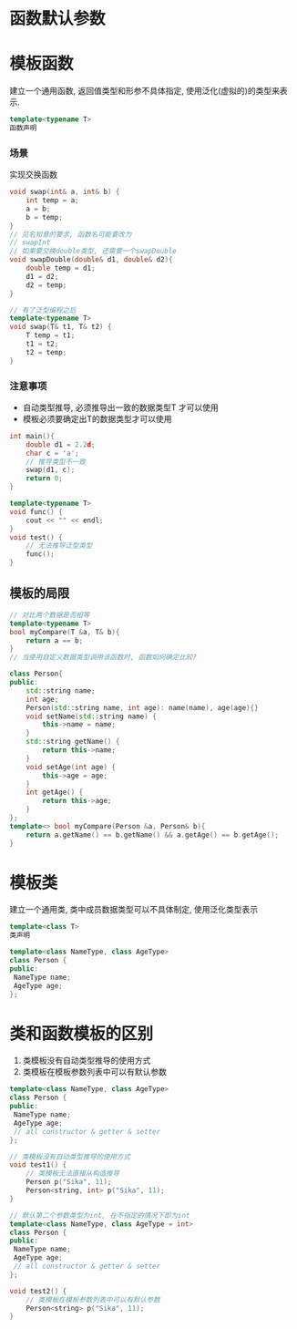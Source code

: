 # 函数默认参数
# 模板函数
建立一个通用函数, 返回值类型和形参不具体指定, 使用泛化(虚拟的)的类型来表示.
```c++
template<typename T>
函数声明
```

### 场景
实现交换函数
```c++
void swap(int& a, int& b) {
    int temp = a;
    a = b;
    b = temp;
}
// 见名知意的要求, 函数名可能要改为
// swapInt
// 如果要交换double类型, 还需要一个swapDouble
void swapDouble(double& d1, double& d2){
    double temp = d1;
    d1 = d2;
    d2 = temp;
}

// 有了泛型编程之后
template<typename T>
void swap(T& t1, T& t2) {
    T temp = t1;
    t1 = t2;
    t2 = temp;
}
```
### 注意事项
- 自动类型推导, 必须推导出一致的数据类型T 才可以使用
- 模板必须要确定出T的数据类型才可以使用
```c++
int main(){
    double d1 = 2.2d;
    char c = 'a';
    // 推导类型不一致
    swap(d1, c);
    return 0; 
} 
```
```c++
template<typename T>
void func() {
    cout << "" << endl;
}
void test() {
    // 无法推导泛型类型 
    func();
}
```
## 模板的局限
```c++
// 对比两个数据是否相等
template<typename T>
bool myCompare(T &a, T& b){
    return a == b;
}
// 当使用自定义数据类型调用该函数时, 函数如何确定比较?
```
```c++
class Person{
public:
    std::string name;
    int age;
    Person(std::string name, int age): name(name), age(age){}
    void setName(std::string name) {
        this->name = name;
    }
    std::string getName() {
        return this->name;
    }
    void setAge(int age) {
        this->age = age;
    }
    int getAge() {
        return this->age;
    }
};
template<> bool myCompare(Person &a, Person& b){
    return a.getName() == b.getName() && a.getAge() == b.getAge();
}
```
# 模板类
建立一个通用类, 类中成员数据类型可以不具体制定, 使用泛化类型表示
```c++
template<class T>
类声明
```

```c++
template<class NameType, class AgeType>
class Person {
public:
 NameType name;
 AgeType age;
};
```

# 类和函数模板的区别
1. 类模板没有自动类型推导的使用方式
2. 类模板在模板参数列表中可以有默认参数

```c++
template<class NameType, class AgeType>
class Person {
public:
 NameType name;
 AgeType age;
 // all constructor & getter & setter 
};

// 类模板没有自动类型推导的使用方式
void test1() {
    // 类模板无法直接从构造推导
    Person p("Sika", 11);
    Person<string, int> p("Sika", 11);
}
```

```c++
// 默认第二个参数类型为int, 在不指定的情况下即为int
template<class NameType, class AgeType = int>
class Person {
public:
 NameType name;
 AgeType age;
 // all constructor & getter & setter 
};

void test2() {
    // 类模板在模板参数列表中可以有默认参数
    Person<string> p("Sika", 11);
}
```
